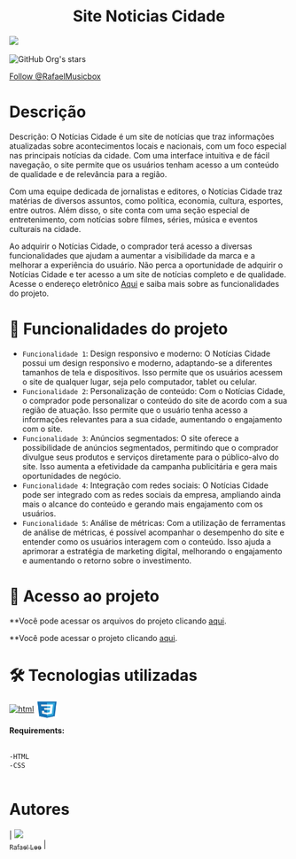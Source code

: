 

<h1 align="center"> Site Noticias Cidade </h1>

<img src="http://img.shields.io/static/v1?label=STATUS&message=EM%20DESENVOLVIMENTO&color=GREEN&style=for-the-badge"/>

![GitHub Org's stars](https://img.shields.io/gitlab/contributors/Rafael-Lee1)

<a id="follow-us" href="https://twitter.com/RafaelMusicbox" class="tw-btn" rel="me nofollow">Follow @RafaelMusicbox</a>

# Descrição

 Descrição:
O Notícias Cidade é um site de notícias que traz informações atualizadas sobre acontecimentos locais e nacionais, com um foco especial nas principais notícias da cidade. Com uma interface intuitiva e de fácil navegação, o site permite que os usuários tenham acesso a um conteúdo de qualidade e de relevância para a região.

Com uma equipe dedicada de jornalistas e editores, o Notícias Cidade traz matérias de diversos assuntos, como política, economia, cultura, esportes, entre outros. Além disso, o site conta com uma seção especial de entretenimento, com notícias sobre filmes, séries, música e eventos culturais na cidade.

Ao adquirir o Notícias Cidade, o comprador terá acesso a diversas funcionalidades que ajudam a aumentar a visibilidade da marca e a melhorar a experiência do usuário. Não perca a oportunidade de adquirir o Notícias Cidade e ter acesso a um site de notícias completo e de qualidade. Acesse o endereço eletrônico [Aqui](https://projetonoticiascidade-production.up.railway.app/) e saiba mais sobre as funcionalidades do projeto.
# :hammer: Funcionalidades do projeto

- `Funcionalidade 1`: Design responsivo e moderno: O Notícias Cidade possui um design responsivo e moderno, adaptando-se a diferentes tamanhos de tela e dispositivos. Isso permite que os usuários acessem o site de qualquer lugar, seja pelo computador, tablet ou celular.
- `Funcionalidade 2`: Personalização de conteúdo: Com o Notícias Cidade, o comprador pode personalizar o conteúdo do site de acordo com a sua região de atuação. Isso permite que o usuário tenha acesso a informações relevantes para a sua cidade, aumentando o engajamento com o site.
- `Funcionalidade 3`: Anúncios segmentados: O site oferece a possibilidade de anúncios segmentados, permitindo que o comprador divulgue seus produtos e serviços diretamente para o público-alvo do site. Isso aumenta a efetividade da campanha publicitária e gera mais oportunidades de negócio.
- `Funcionalidade 4`: Integração com redes sociais: O Notícias Cidade pode ser integrado com as redes sociais da empresa, ampliando ainda mais o alcance do conteúdo e gerando mais engajamento com os usuários.
- `Funcionalidade 5`: Análise de métricas: Com a utilização de ferramentas de análise de métricas, é possível acompanhar o desempenho do site e entender como os usuários interagem com o conteúdo. Isso ajuda a aprimorar a estratégia de marketing digital, melhorando o engajamento e aumentando o retorno sobre o investimento.

# 📁 Acesso ao projeto

**Você pode acessar os arquivos do projeto clicando <a href="https://github.com/Rafael-Lee1/Projeto_Noticias_Cidade">aqui</a>.</p>
**Você pode acessar o projeto clicando <a href="https://projetonoticiascidade-production.up.railway.app/">aqui</a>.</p>

# 🛠️ Tecnologias utilizadas

<a target="_blank" rel="noopener noreferrer nofollow" href="https://camo.githubusercontent.com/feab30539b67d1e24d74a18252817c0577bb8b5141618fe3f872f2078479707e/68747470733a2f2f63646e2e69636f6e2d69636f6e732e636f6d2f69636f6e73322f323431352f504e472f3531322f68746d6c5f6f726967696e616c5f776f72646d61726b5f6c6f676f5f69636f6e5f3134363437382e706e67"><img src="https://camo.githubusercontent.com/feab30539b67d1e24d74a18252817c0577bb8b5141618fe3f872f2078479707e/68747470733a2f2f63646e2e69636f6e2d69636f6e732e636f6d2f69636f6e73322f323431352f504e472f3531322f68746d6c5f6f726967696e616c5f776f72646d61726b5f6c6f676f5f69636f6e5f3134363437382e706e67" alt="html" width="40" height="40" data-canonical-src="https://cdn.icon-icons.com/icons2/2415/PNG/512/html_original_wordmark_logo_icon_146478.png" style="max-width: 100%;"></a>
<img align="center" alt="Rafa-CSS" height="30" width="40" src="https://raw.githubusercontent.com/devicons/devicon/master/icons/css3/css3-original.svg">

<b>Requirements:</b>

<pre class="notranslate"><code>
-HTML
-CSS
</code>
</pre>


# Autores

| [<img src="https://avatars.githubusercontent.com/u/115593138?s=400&u=c345c56a9a6c0718f52a868dc3f39fd8bdbc944d&v=4" width=115><br><sub>Rafael Lee</sub>](https://github.com/Rafael-Lee1) |

